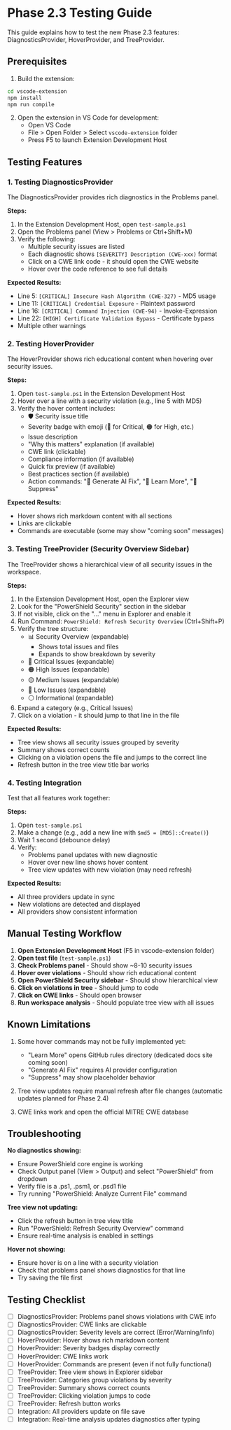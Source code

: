 # Phase 2.3 Testing Guide

This guide explains how to test the new Phase 2.3 features: DiagnosticsProvider, HoverProvider, and TreeProvider.

## Prerequisites

1. Build the extension:
```bash
cd vscode-extension
npm install
npm run compile
```

2. Open the extension in VS Code for development:
   - Open VS Code
   - File > Open Folder > Select `vscode-extension` folder
   - Press F5 to launch Extension Development Host

## Testing Features

### 1. Testing DiagnosticsProvider

The DiagnosticsProvider provides rich diagnostics in the Problems panel.

**Steps:**
1. In the Extension Development Host, open `test-sample.ps1`
2. Open the Problems panel (View > Problems or Ctrl+Shift+M)
3. Verify the following:
   - Multiple security issues are listed
   - Each diagnostic shows `[SEVERITY] Description (CWE-xxx)` format
   - Click on a CWE link code - it should open the CWE website
   - Hover over the code reference to see full details

**Expected Results:**
- Line 5: `[CRITICAL] Insecure Hash Algorithm (CWE-327)` - MD5 usage
- Line 11: `[CRITICAL] Credential Exposure` - Plaintext password
- Line 16: `[CRITICAL] Command Injection (CWE-94)` - Invoke-Expression
- Line 22: `[HIGH] Certificate Validation Bypass` - Certificate bypass
- Multiple other warnings

### 2. Testing HoverProvider

The HoverProvider shows rich educational content when hovering over security issues.

**Steps:**
1. Open `test-sample.ps1` in the Extension Development Host
2. Hover over a line with a security violation (e.g., line 5 with MD5)
3. Verify the hover content includes:
   - 🛡️ Security issue title
   - Severity badge with emoji (🔴 for Critical, 🟠 for High, etc.)
   - Issue description
   - "Why this matters" explanation (if available)
   - CWE link (clickable)
   - Compliance information (if available)
   - Quick fix preview (if available)
   - Best practices section (if available)
   - Action commands: "🤖 Generate AI Fix", "📖 Learn More", "🙈 Suppress"

**Expected Results:**
- Hover shows rich markdown content with all sections
- Links are clickable
- Commands are executable (some may show "coming soon" messages)

### 3. Testing TreeProvider (Security Overview Sidebar)

The TreeProvider shows a hierarchical view of all security issues in the workspace.

**Steps:**
1. In the Extension Development Host, open the Explorer view
2. Look for the "PowerShield Security" section in the sidebar
3. If not visible, click on the "..." menu in Explorer and enable it
4. Run Command: `PowerShield: Refresh Security Overview` (Ctrl+Shift+P)
5. Verify the tree structure:
   - 📊 Security Overview (expandable)
     - Shows total issues and files
     - Expands to show breakdown by severity
   - 🔴 Critical Issues (expandable)
   - 🟠 High Issues (expandable)
   - 🟡 Medium Issues (expandable)
   - 🔵 Low Issues (expandable)
   - ⚪ Informational (expandable)
6. Expand a category (e.g., Critical Issues)
7. Click on a violation - it should jump to that line in the file

**Expected Results:**
- Tree view shows all security issues grouped by severity
- Summary shows correct counts
- Clicking on a violation opens the file and jumps to the correct line
- Refresh button in the tree view title bar works

### 4. Testing Integration

Test that all features work together:

**Steps:**
1. Open `test-sample.ps1`
2. Make a change (e.g., add a new line with `$md5 = [MD5]::Create()`)
3. Wait 1 second (debounce delay)
4. Verify:
   - Problems panel updates with new diagnostic
   - Hover over new line shows hover content
   - Tree view updates with new violation (may need refresh)

**Expected Results:**
- All three providers update in sync
- New violations are detected and displayed
- All providers show consistent information

## Manual Testing Workflow

1. **Open Extension Development Host** (F5 in vscode-extension folder)
2. **Open test file** (`test-sample.ps1`)
3. **Check Problems panel** - Should show ~8-10 security issues
4. **Hover over violations** - Should show rich educational content
5. **Open PowerShield Security sidebar** - Should show hierarchical view
6. **Click on violations in tree** - Should jump to code
7. **Click on CWE links** - Should open browser
8. **Run workspace analysis** - Should populate tree view with all issues

## Known Limitations

1. Some hover commands may not be fully implemented yet:
   - "Learn More" opens GitHub rules directory (dedicated docs site coming soon)
   - "Generate AI Fix" requires AI provider configuration
   - "Suppress" may show placeholder behavior

2. Tree view updates require manual refresh after file changes (automatic updates planned for Phase 2.4)

3. CWE links work and open the official MITRE CWE database

## Troubleshooting

**No diagnostics showing:**
- Ensure PowerShield core engine is working
- Check Output panel (View > Output) and select "PowerShield" from dropdown
- Verify file is a .ps1, .psm1, or .psd1 file
- Try running "PowerShield: Analyze Current File" command

**Tree view not updating:**
- Click the refresh button in tree view title
- Run "PowerShield: Refresh Security Overview" command
- Ensure real-time analysis is enabled in settings

**Hover not showing:**
- Ensure hover is on a line with a security violation
- Check that problems panel shows diagnostics for that line
- Try saving the file first

## Testing Checklist

- [ ] DiagnosticsProvider: Problems panel shows violations with CWE info
- [ ] DiagnosticsProvider: CWE links are clickable
- [ ] DiagnosticsProvider: Severity levels are correct (Error/Warning/Info)
- [ ] HoverProvider: Hover shows rich markdown content
- [ ] HoverProvider: Severity badges display correctly
- [ ] HoverProvider: CWE links work
- [ ] HoverProvider: Commands are present (even if not fully functional)
- [ ] TreeProvider: Tree view shows in Explorer sidebar
- [ ] TreeProvider: Categories group violations by severity
- [ ] TreeProvider: Summary shows correct counts
- [ ] TreeProvider: Clicking violation jumps to code
- [ ] TreeProvider: Refresh button works
- [ ] Integration: All providers update on file save
- [ ] Integration: Real-time analysis updates diagnostics after typing

